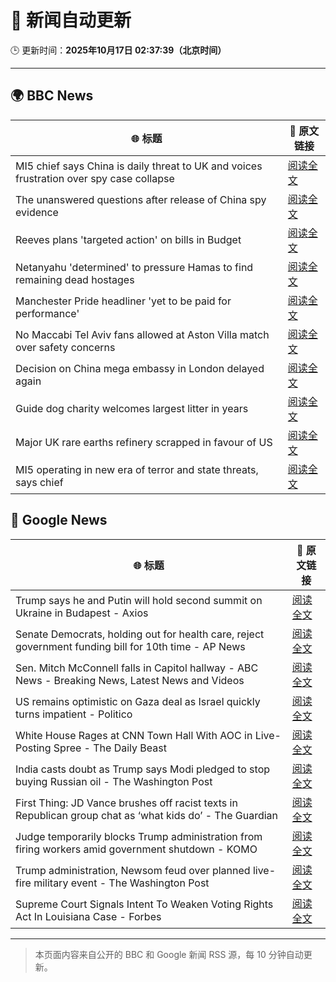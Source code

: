 # 🧠 新闻自动更新

🕒 更新时间：**2025年10月17日 02:37:39（北京时间）**

---

## 🌍 BBC News

| 🌐 标题 | 🔗 原文链接 |
|--------|-------------|
| MI5 chief says China is daily threat to UK and voices frustration over spy case collapse | [阅读全文](https://www.bbc.com/news/articles/c0ex172rxwzo?at_medium=RSS&at_campaign=rss) |
| The unanswered questions after release of China spy evidence | [阅读全文](https://www.bbc.com/news/articles/cp3x55rqdy5o?at_medium=RSS&at_campaign=rss) |
| Reeves plans 'targeted action' on bills in Budget | [阅读全文](https://www.bbc.com/news/articles/c8eykkgdze5o?at_medium=RSS&at_campaign=rss) |
| Netanyahu 'determined' to pressure Hamas to find remaining dead hostages | [阅读全文](https://www.bbc.com/news/articles/c4gkm0243wzo?at_medium=RSS&at_campaign=rss) |
| Manchester Pride headliner 'yet to be paid for performance' | [阅读全文](https://www.bbc.com/news/articles/cpq1ddje202o?at_medium=RSS&at_campaign=rss) |
| No Maccabi Tel Aviv fans allowed at Aston Villa match over safety concerns | [阅读全文](https://www.bbc.com/sport/football/articles/cy9pjv59w95o?at_medium=RSS&at_campaign=rss) |
| Decision on China mega embassy in London delayed again | [阅读全文](https://www.bbc.com/news/articles/cr7mn28drz8o?at_medium=RSS&at_campaign=rss) |
| Guide dog charity welcomes largest litter in years | [阅读全文](https://www.bbc.com/news/articles/c04glp477ygo?at_medium=RSS&at_campaign=rss) |
| Major UK rare earths refinery scrapped in favour of US | [阅读全文](https://www.bbc.com/news/articles/czxnv7y03nno?at_medium=RSS&at_campaign=rss) |
| MI5 operating in new era of terror and state threats, says chief | [阅读全文](https://www.bbc.com/news/articles/cgr40w2zereo?at_medium=RSS&at_campaign=rss) |

## 📰 Google News

| 🌐 标题 | 🔗 原文链接 |
|--------|-------------|
| Trump says he and Putin will hold second summit on Ukraine in Budapest - Axios | [阅读全文](https://news.google.com/rss/articles/CBMidEFVX3lxTE1VeldfOGdPWGVCVXNDUno5YUxKR0d3d043R0tNUVQ5MUZsX0k2S003cDJ3Ync3dDlVcmxfQzBOMV9ZQzRTalU2NjVoeEVMWEQ4a2pGVVNBMkttdUVjSHpsQjJqeURkOTZlN1U1U2tXejJoTWdn?oc=5) |
| Senate Democrats, holding out for health care, reject government funding bill for 10th time - AP News | [阅读全文](https://news.google.com/rss/articles/CBMipwFBVV95cUxQZlAwM0NMZFdmSlJTeWQwVkJKb0FzMzF5X1c3TGpRSVp5MGZXTTgyVVRDSHBqX3pkMzNRRGZuckJENGNIX3NMYm85M1lOMFNrVGx3b2k4d3ozbnpRdEtnT3JXbmJ4ZXlaaGFFVkt6UkFuY1phRW5mbjV6Rml4TXc5OHA3RUVOV2FtcGFOWVhKdzJmMmFydVE4YzE2S081RWpmc1FnbVRWWQ?oc=5) |
| Sen. Mitch McConnell falls in Capitol hallway - ABC News - Breaking News, Latest News and Videos | [阅读全文](https://news.google.com/rss/articles/CBMilwFBVV95cUxNU3luSFNselByWkZ3SGpfUlA5SE5wWGxyVFpPLXpLbzlIcXYtYmI5RFVyWU9wUzVkZzFfdWo2RUlDZHJiVVNhVHJjTDdkS0dBWFlER0QzVmx0YktmRHNNTUhUdm5JeF9DZU44T25MeDhPVDktWUxiRXQwOTNxd1MyYWUwbnF2dGZ5NlFYOF9qd2pkOWFqVHh30gGcAUFVX3lxTE1YWlpYZ0RULTNsdDBSbVJJeDdzb0FwY2VvSlFwZ29hNWllTVR5OEE4azBIM3RDS3d6SzBUVmRzZkxvb2JiZVJaaWdFNWhpTi1GZTRFRWw5UzBrelVHNEQ3TmdBU0w5Y0VVMGRUNVpjUU9oYTBfRjdnNlpMSDNvUV9rbFYtc05RdmlNc1FyTzlBdTZNM292V2dHZkZpZA?oc=5) |
| US remains optimistic on Gaza deal as Israel quickly turns impatient - Politico | [阅读全文](https://news.google.com/rss/articles/CBMidkFVX3lxTE5UR3FRSnhzNEcwWmZyOXNHazFLclM4bmRSMy1zaDZQWXhDVVR4NXN0N0VKdUlJdWtOX3JKNnZuTmhHZ1pHTkMxdEpQdFNaUTJPQ1BvZEN0ZUN0UFhvQkpSQ0k4U0xrQkhaRmhLZUVYcXFZZUptVFE?oc=5) |
| White House Rages at CNN Town Hall With AOC in Live-Posting Spree - The Daily Beast | [阅读全文](https://news.google.com/rss/articles/CBMinAFBVV95cUxNS1pudU5zLVhwVXA3QWsyYTE5c3M1RjFROXp4NUVLb05abFFlcHdTTWtmYUg4cDFuR1BHdS1pYmp3U1V4TXFEdG1WMVF1cjdCSHhSeUFxcEpyQU9TaW42cE5LSHMxZnR1Zmd3ZXh6OUs0X0drczlySGR2ckQ2Q2JhelhodkVpNWp0dU1rMWNGS01ObVlONmJlaVlFODA?oc=5) |
| India casts doubt as Trump says Modi pledged to stop buying Russian oil - The Washington Post | [阅读全文](https://news.google.com/rss/articles/CBMiiAFBVV95cUxOa3IySzA5c3B6X2g3WGZPVm5pZUtZeWtVOWFuWjhZczlmOXZKa3cyS2pZc21NbVJyX3hESGlFV21kNlNOaGNueS1lVDVVN0Jvc2dsYXBlbE1CYzVCd2w3d2FOMGx2eEVxV1VZOE5uS3FZbkptdUd2NTRnMjdMTzNrRnViMUkzZ1pK?oc=5) |
| First Thing: JD Vance brushes off racist texts in Republican group chat as ‘what kids do’ - The Guardian | [阅读全文](https://news.google.com/rss/articles/CBMizwFBVV95cUxPOG1ZbWxVejVJMklJVVktaFB3RnZGTk9SRkotWkJESTV6cWYwaEkyeXJwOUItOVJreFpBYXlwbVZUd0FFZ2J1RTlsX2ttdHZRczdhQkFUSnIyeFFSVjZNenFpU21nN3dQQzNNSUhKazd4SnVhRWY3NURGLTVUclJwc2paMVFDTkFHMm4xNVBURXQ3d3VFWHZ1NU1BRDJVQ2UxQm5XaE5TUG9TUF92dmNLZGR4ckJiM3Y1UGYyZ0VVeWlFaW52ZTF1MzY1ODhsV2s?oc=5) |
| Judge temporarily blocks Trump administration from firing workers amid government shutdown - KOMO | [阅读全文](https://news.google.com/rss/articles/CBMi0gFBVV95cUxPSDAtdWdsdXhOMWxXbmwxTzMyLTY2OXhDeVVsdHNhR2tTWXktWXpHY3YzWDVWcFRqVm5CSXRaM3JFNGpNRGVaMTNZZGtfU3YzdjJjMXhOWUs0N1ZxcTh3SklTMzBsTFQtUDZZS001ZWd6MHQ2TENycnhTQWlwcHh5YS1laHlqZ0pKOGZDRWxVcEIyZXRxWVZvbjBpOUx1cTg3NXlaZmFPVXZkRi04Skw2Sm9kR3F5Q3A1b3FjSkJhYnZrVjI0WmZ4aFdJLUFOOXo2M3c?oc=5) |
| Trump administration, Newsom feud over planned live-fire military event - The Washington Post | [阅读全文](https://news.google.com/rss/articles/CBMijAFBVV95cUxQYzk4dWNqT3VuNGlVM2xLWTE3VEZzd1RzZXVxcXBGTGFQc2FWX0J5NmZKRHZFOGhGZmcxZDladzFvQnMxcUV5cjRIRDE0bm9pOXJ5TGk5Y19manU4UEd0cDVRYmJHNHlOc0JqNkpxc2cwMURVYWR1Uk9pbmpZdzFMTHl6WkJuRWNyOGZRcg?oc=5) |
| Supreme Court Signals Intent To Weaken Voting Rights Act In Louisiana Case - Forbes | [阅读全文](https://news.google.com/rss/articles/CBMizgFBVV95cUxPdWJfSlV6M1JnVklPZUJzTlVDSHFRcUdyZi1GQUhzTGxwVHY5d3NYRUExUkJ5Zlk1cGQ4Z0ZGUFNUU05oMUxOdGUtRXVxLW1DOGtsbE9HZlJjb3ZBNGhDdkxpcWg3YXVQRVV1Q2pWZ0hrdzVfbEY2Zi1vdzRYNUxhc1ZONkVoc1ZFNXF6aVZYNE1Ddl9fZDJrZmZfX0JWRHV5bVI0Y2Rfck90WFRUSTVsc204RzdaYkxHTmRucTV1WEpaNUViREZHQ3FfaV81UQ?oc=5) |

---
> 本页面内容来自公开的 BBC 和 Google 新闻 RSS 源，每 10 分钟自动更新。